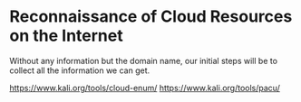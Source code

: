 # Reconnaissance of Cloud Resources on the Internet


Without any information but the domain name, our initial steps will be to collect all the information we can get.




https://www.kali.org/tools/cloud-enum/
https://www.kali.org/tools/pacu/